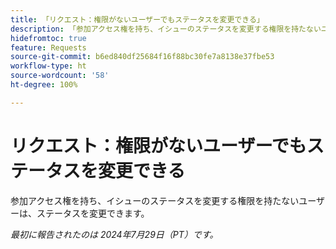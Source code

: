 ```yaml
---
title: 「リクエスト：権限がないユーザーでもステータスを変更できる」
description: 「参加アクセス権を持ち、イシューのステータスを変更する権限を持たないユーザーは、ステータスを変更できます。」
hidefromtoc: true
feature: Requests
source-git-commit: b6ed840df25684f16f88bc30fe7a8138e37fbe53
workflow-type: ht
source-wordcount: '58'
ht-degree: 100%

---
```



# リクエスト：権限がないユーザーでもステータスを変更できる

参加アクセス権を持ち、イシューのステータスを変更する権限を持たないユーザーは、ステータスを変更できます。

_最初に報告されたのは 2024年7月29日（PT）です。_
